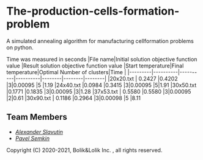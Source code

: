 # The-production-cells-formation-problem

A simulated annealing algorithm for manufacturing cellformation problems on python.

Time was measured in seconds
|File name|Initial solution objective function value |Result solution objective function value |Start temperature|Final temperature|Optimal Number of clusters|Time    |
|---------|----------|----------|----------|--------|--------|--------|
|20x20.txt   | 0.2427   |0.4202 |3|0.00095 |5 |1.19 
|24x40.txt |0.0984    |0.3415  |3|0.00095  |5|1.91
|30x50.txt  |0.1771    |0.1835  |3|0.00095 |3|1.28
|37x53.txt   | 0.5580   |0.5580 |3|0.00095 |2|0.61 
|30x90.txt   | 0.1186   |0.2964 |3|0.00098 |5 |8.11 

## Team Members
- *[Alexander Slavutin](https://github.com/AlexanderSlav)* 
- *[Pavel Semkin](https://github.com/PVSemk)*

Copyright (C) 2020-2021, Bolik&Lolik Inc. , all rights reserved.
